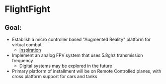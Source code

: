 # FlightFight

## Goal:
- Establish a micro controller based "Augmented Reality" platform for virtual combat
  * [Inspiration](https://www.youtube.com/watch?v=qTf5LPve-ZU)
- Implement an analog FPV system that uses 5.8ghz transmission frequency
  * Digital systems may be explored in the future
- Primary platform of installment will be on Remote Controlled planes, with cross platform support for cars and tanks

